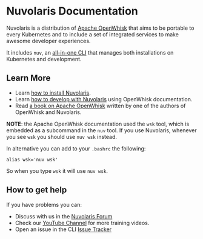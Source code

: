 # Nuvolaris Documentation

Nuvolaris is a distribution of [Apache OpenWhisk](https://openwhisk.apache.org) that aims to be portable to every Kubernetes and to include a set of integrated services to make awesome developer experiences.

It includes `nuv`, an [all-in-one CLI](https://github.com/nuvolaris/nuvolaris/releases) that manages both installations on Kubernetes and development.

## Learn More

- Learn [how to install Nuvolaris](documentation/installation.md).
- Learn [how to develop with Nuvolaris](https://openwhisk.apache.org/documentation.html) using OpenWhisk documentation.
- Read  [a book on Apache OpenWhisk](https://www.amazon.com/Learning-Apache-OpenWhisk-Developing-Serverless-ebook/dp/B07TYSXWNN) written by one of the authors of OpenWhisk and Nuvolaris.

**NOTE**: the Apache OpenWhisk documentation used the `wsk` tool, which is embedded as a subcommand in the `nuv` tool. If you use Nuvolaris, whenever you see `wsk` you should use `nuv wsk` instead. 

In alternative you can add to your `.bashrc` the following:

```
alias wsk='nuv wsk'
```

So when you type `wsk` it will use `nuv wsk`.

## How to get help

If you have problems you can:

- Discuss with us in the [Nuvolaris Forum](https://nuvolaris.discourse.group)
- Check our [YouTube Channel](https://www.youtube.com/channel/UCPt5hk7qcOkESjB7kii1byw) for more training videos.
- Open an issue in the CLI [Issue Tracker](https://github.com/nuvolaris/nuvolaris-cli/issues) 
